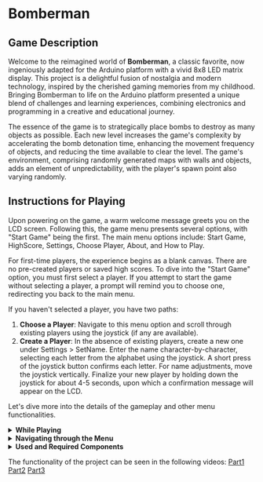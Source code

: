 # Bomberman

## Game Description

Welcome to the reimagined world of **Bomberman**, a classic favorite, now ingeniously adapted for the Arduino platform with a vivid 8x8 LED matrix display. This project is a delightful fusion of nostalgia and modern technology, inspired by the cherished gaming memories from my childhood. Bringing Bomberman to life on the Arduino platform presented a unique blend of challenges and learning experiences, combining electronics and programming in a creative and educational journey.

The essence of the game is to strategically place bombs to destroy as many objects as possible. Each new level increases the game's complexity by accelerating the bomb detonation time, enhancing the movement frequency of objects, and reducing the time available to clear the level. The game's environment, comprising randomly generated maps with walls and objects, adds an element of unpredictability, with the player's spawn point also varying randomly.

## Instructions for Playing

Upon powering on the game, a warm welcome message greets you on the LCD screen. Following this, the game menu presents several options, with "Start Game" being the first. The main menu options include: Start Game, HighScore, Settings, Choose Player, About, and How to Play.

For first-time players, the experience begins as a blank canvas. There are no pre-created players or saved high scores. To dive into the "Start Game" option, you must first select a player. If you attempt to start the game without selecting a player, a prompt will remind you to choose one, redirecting you back to the main menu.

If you haven't selected a player, you have two paths:
1. **Choose a Player**: Navigate to this menu option and scroll through existing players using the joystick (if any are available).
2. **Create a Player**: In the absence of existing players, create a new one under Settings > SetName. Enter the name character-by-character, selecting each letter from the alphabet using the joystick. A short press of the joystick button confirms each letter. For name adjustments, move the joystick vertically. Finalize your new player by holding down the joystick for about 4-5 seconds, upon which a confirmation message will appear on the LCD.

Let's dive more into the details of the gameplay and other menu functionalities.

<details>
  <summary><strong>While Playing</strong></summary>

  In gameplay mode, the LCD screen continuously displays key information: Current Level, Remaining Lives, Time Left, Score, and Player Name. The LED Matrix brings the game to life: the player is indicated by the fastest blinking light, objects by slower blinking cells, and indestructible walls by static cells. Navigate freely across the matrix with the joystick, avoiding occupied cells and finding your path.

  To deploy a bomb at your current location, simply press the joystick button. A distinct sound and rapid blinking on the cell indicate a bomb placement. Be cautious: only one bomb per cell is permitted, and being within the bomb's range (one cell in any direction) will cost you a life.

  The game concludes under two circumstances: when the time runs out or when no lives remain. In either case, a message will display your score and level on the LCD. If your score ranks within the top three high scores, you'll be notified of your position on the leaderboard. A similar message appears upon advancing to a new level after clearing all destructible objects, with each new level bringing a slight increase in difficulty. To exit the game and return to the main menu, press the button on the Arduino breadboard.
</details>

<details>
  <summary><strong>Navigating through the Menu</strong></summary>

  To explore menu options, press the joystick button on your desired selection. To exit without saving any changes in the main menu, simply press the breadboard button.

  We've already explored the functionalities of "Start Game" and "Choose Player." Note that arrows are displayed on the LCD's left and right sides to indicate scrollable directions.

  The "Highscore" option showcases the top 3 scores, complete with the players' names who achieved them. 

  The "About" and "How to Play" sections offer insights into the game's development and essential playing instructions. Use the joystick to navigate through these informative messages.

  Under the "Settings" option, you'll find several sub-menu items:
  - **Set Name**: Create a new user or alter the name of an existing one.
  - **Set LCD Brightness**: Adjust the LCD's brightness and confirm your setting with the breadboard button.
  - **Set Matrix Brightness**: Customize the LED matrix brightness. For a real-time reference, two LEDs on the matrix will reflect your chosen brightness level. Confirm and exit using the breadboard button.
  - **Sounds**: Toggle sound effects during menu navigation and gameplay. Hold the joystick button for a few seconds to toggle and use the breadboard button to save and exit.
  - **Delete All Players**: This option erases all players and high scores from memory.
  - **Reset Highscores**: Clears all high scores from existing players.
  - **Back**: Return to the primary menu options.

    **I noticed the following bug: if we enter in the settings menu and exit from it, second time we want to enter in it, we cannot**.
</details>

<details>
  <summary><strong>Used and Required Components</strong></summary>

  To bring this game to life, the following components are essential:
  
  - **Arduino Uno**: The heart of the game, managing all the processing.
  - **A Joystick**: For player movement and menu navigation.
  - **8x8 LED Matrix**: The dynamic game map.
  - **MAX7219 Display Driver**: Controls the LED Matrix with ease.
  - **Capacitors**: Essential for stabilizing power supply and signal integrity.
  - **A Buzzer**: Adds auditory feedback during gameplay and menu navigation.
  - **LCD 16x2**: The interface for all in-game messages, settings adjustments, and gameplay interactions.
</details>

The functionality of the project can be seen in the following videos:
[Part1](https://www.youtube.com/watch?v=FSDpvKRa8Io)
[Part2]()
[Part3]()
